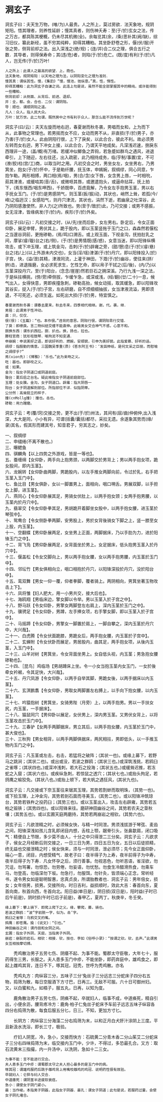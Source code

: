 # 洞玄子
洞玄子曰：夫天生万物，(唯/为)人最贵。人之所上，莫过房欲．法天象地，规阴矩阳。悟其理者，则养性延龄；慢其真者，则伤神夭寿：至(于/於)玄女之法，传之万古，都具陈其梗概，仍未尽其机微(全)。余每览其(余，/条)思补其(阙/缺)，综习旧仪，纂此新经，虽不穷其纯粹，抑得其糟粕。其坐卧舒卷之形，偃(伏/服)开张之势，侧背前却之法。出入深浅之(绝/规)；(连/并)合二仪之理，俱合五行之数．其导者，则得保寿命；其(违/危)者，则陷(于/於)危亡。(既/度)有利(于/於)凡人，岂无传(于/於)万叶!

    人之所上：此谓人之最高的欲望．上，商也。
    法天象地，规阴矩阳：以天地之理为法，以阴阳变化之理为准则．
    慢其真：谓纵其性。慢，《集韵》“慢，慢池，弛纵意。”真，性，惰性。
    抑得其糟粕：此为洞玄子自谦之词。此连上句是说，虽然不能全部掌握其中的精纯，或许能得到一些糟粕，
    侧背前却：从侧面、从背后、前进、退却。
    并：全，都。会，合也．二仪：谓阴阳。
    导：顺也．谓顺阴阳之道。
    凡人：众人。指人民大众。
    万叶：犹万世。此二句谓，既然房中之书有利于众人，那怎么能不流传到万世呢？

洞玄子(曰/云)：夫天左旋而地右迥，春夏谢而秋冬袭，男唱而女和，上为而下从，此事物之常理也。若男摇而女不应，女动而男不从，非直损(于/於)男子，亦乃害(于/於)女人。此由阴阳行很，上下了戾矣，以此合合，彼此不利。故必须男左转而女右迥，男下冲女上接，以此合合，乃谓天平地成矣。凡深浅迟速，捌戾东西理非一途，(盖/概)有万绪。若缓冲似鲫鱼之弄钩，若急蹙如群鸟之遇风，进退牵引，上下随迎，左右往还，出入疏密，此乃相持成务，临(亨制/事置)宜，不可(潦/胶)柱(宫/工)商，以取当时之用。凡初交会之时，男坐女左，女坐男右，乃男箕坐，抱女(于/於)怀中，于是勒纤腰，抚玉体，申嫣婉，叙绸缪，同心同意，乍抱乍勒。两形相搏，两口相(焉/咽)，男(合/含)女下唇，女含男上唇，一时相吮，茹其津液，或缓啮其(音/舌)，或微咂其唇，或邀遣抱头，或逼命拈耳，抚上拍下，(焉东惬西/咽东呷西)，千娇既申，百虑竟解，乃令女左手抱男玉茎，男以右手抚女玉门。(于/於)是男感阴气，则玉茎(扳/振)动，其状也，峭然上耸，若孤(今/峰)之临迥汉；女感阳气，则丹穴津流，其状也，涓然下逝，若幽泉之吐深谷，此乃阴阳感激使然，非人力(之)所致也。势(至于/致於)此，乃可交接；或男不感振，女无淫津，皆缘病发(于/於)内，疾形(于/於)外矣。  

洞玄子(曰/云)：凡初交接之时，(从/先)坐而后卧，女左男右。卧定后，令女正面仰卧，展足申臂，男伏其上，跪于股内，即以玉茎竖拖于玉门之口，森森然若偃松之当邃谷洞前，更拖碜勒，(焉/鸣)口溯舌。或上观玉面，下视金沟，抚拍肚乳之间，摩挲(睿/璇)台之(右/侧)，(于/於)是男情既(感/惑)，女意当迷，即以阳锋纵横攻击，或下冲玉理，或上筑金沟，击刺(于/於)辟雍之旁，(甜/憩)息(于/於)(睿/悬)台之(右/上)(以上外游未内交也)，女当(淫/瑶)津湛(于/於)丹穴，即以阳锋投入(於)子宫，快，(溢/泄)其精，津液同流，上灌于神田，下溉(于/於)幽谷，使往来(拼/拚)击，进退揩磨，女必求死求生，乞性乞命，即以帛子干拭之(后/後)，(内/乃)以玉茎深投丹穴，至(于)阳台，(念念/崖崖)然若巨石之拥深溪。乃行九浅一深之法，于是纵拄横挑，(傍/旁)牵侧拔，乍缓乍急，或深或浅，(经/翻)(廿/二十)一息，候气出入，女得快意，男即疾撞急刺，碜勒高抬，候女动摇，取其缓急，即以阳锋攻其谷实，捉入(于/於)子宫，左右研磨，自不烦细细抽拔，女当津液流溢，男即须退，不可死还，必须生返。如死出大损(于/於)男，特宜慎之。  

    春夏谢而秋冬袭：谓春去夏来，秋去冬来，四季相代相继。谢，代。袭，继．
    男摇：此谓男子性冲动。
    直：只，仅仅．
    很(很)：《玉篇》：“也。本作很。”违背的意思。阴阳行很，谓阴阳乖行交错．
    了戾：即缭戾。言二物纠结交缠不能直伸。此喻男女交合神气不感，心意不和。
    捌换东西：谓东扒西拉。捌．扒也。换，扬也，拉也。
    滕柱官商：犹彤柱鼓琴．喻拘泥不知变通．
    申崩婉：申说美好之语，即说好听的．燃婉，安顺貌，引申为美好貌。此指爱慕、好听的话。
    绸缪：指殷勤的情意。三国魏吴季重(质)《答东阿王书》：‘发函伸纸，是何文采之巨丽，而慰喻之绸缪乎?”
    焉(xion先)：《博雅》：‘乐也。”此为亲吻之义。
    吃：器也。即舔咬之义。
    或：如果。
    金沟：指女子阴道口或阴道前庭。
    璇台：夏后启之台名。疑此喻指女子阴道前庭部位。
    玉理：处女膜。金沟，女子阴道口。辟雍：指大阴唇一
    阳台：女子阴道解剖部位。所指部位不详．似指阴蒂。
    公分然：高耸挺立的样子．
    撞(cnMollg撞)：撞也。击也。
    碜勒：用力蹭磨。

洞玄子云：考(覆/窍)交接之势，更不出(于/於)卅法，其间有(屈/曲)仲俯仲,出入浅深，大大是同，小小有异，可谓(括囊/囊括)都尽，采拉无遗。余遂象其势而(缘/录)其名，假其形而建其号，知音君子，穷其志之，妙矣。

一、叙绸缪  
二、申缱绻(不离不散也。)  
三、曝鳃鱼  
四、骐麟角【以上四势之外游戏，皆是一等也】。  
五、蚕缠绵【女仰卧，两手向上抱男颈，以两脚交於男背上；男以两手抱女项，跪女股间，即内玉茎】。  
六、龙婉转【女仰卧曲两脚，男跪股内，以左手推女两脚向前，令过於乳，右手把玉茎入玉门中】。  
七、鱼比目【男女俱卧，女以一脚置男上，面相向，咽口嗍舌。男展双脚，以手担女上脚，进玉茎】。  
八、燕同心【令女仰卧展其足，男骑女伏肚上，以两手抱女颈；女两手抱男腰，以玉茎内於丹穴中】。  
九、翡翠交【令女仰卧拳其足，男胡跪开着脚坐女股中，以两手抱女腰，进玉茎於琴弦中】。  
十、鸳鸯合【令女侧卧拳两脚，安男股上，男於女背後骑女下脚之上，竖一膝至女上股，内玉茎】。  
十一、空翻蝶【男仰卧展两足，女坐男上正面，两脚据床，乃以手肋为力，进於阳锋玉门之中】。  
十二、背飞凫【男仰卧展两足，女背面坐於男上。女足据床，低头抱男玉茎入於丹穴中】。  
十三、偃盖松【令女交脚向上，男以两手抱女腰，女以两手抱男腰，内玉茎於玉门中】。  
十四、邻坛竹【男女俱相向立，咽口相抱於丹穴，以阳锋深投於丹穴，没於阳台中】。  
十五、鸾双舞【男女一仰一覆，仰者拳脚，覆者骑上。两阴相向，男箕坐著玉物攻击上下】。  
十六、凤将雏【妇人肥大，用一小男共交，接大后也】。  
十七、海鸥翔【男临床边，擎女脚以令举。男以玉茎入於子宫之中】。  
十八、野马跃【令女仰卧，男擎女两脚登左右肩上，深内玉茎於玉门之中】。  
十九、骥骋足【令女仰卧，男蹲，左手捧女项，右手擎女脚，即以玉茎入於子宫中】。  
二十、马摇蹄【令女仰卧，男擎女一脚置於肩上，一脚自攀之，深内玉茎於丹穴中，大兴哉】。  
二十一、白虎腾【令女伏面跪膝，男跪女后，两手抱女腰，内玉茎於子宫中】。  
二十二、玄蝉附【令女伏卧而展足，男居股内，曲其足，两手抱女项，从後内玉茎，入玉门中】。  
二十三、山羊对树【男箕坐，令女背面坐男上。女自低头视，内玉茎；男急抱女腰碜勒也】。  
二十四、［昆鸟］鸡临场【男胡蹲床上坐。令一小女当抱玉茎内女玉门，一女於後牵女衿裾，令其足快，大兴哉】。  
二十五、丹穴凤游【令女仰卧，以两手自举其脚，男跪女後，以两手据床以内玉茎】。  
二十六、玄溟鹏翥【令女仰卧，男取女两脚置左右膊上，以手向下抱女腰，以内玉茎】。  
二十七、吟猿抱树【男箕坐，女骑男陛（月旁）上，以两手抱男。男以一手扶女尻，内玉茎，一手据床】。  
二十八、猫鼠同穴【男仰卧以展足，女伏男上，深内男玉茎。又男伏女背上，以将玉茎攻击於玉门中】。  
二十九、三春驴【女两手两脚据床，男立其后，以两手抱女腰，内玉茎於玉门中，甚大俊也】。  
三十、三秋狗【男女相背，以两手两脚俱据床，两尻相拄，男即低头，以一手推玉物内玉门之中】。

洞玄子云：凡玉茎或左击，右击，若猛将之破阵；(其状一也)。或缘上募下，若野马之跳涧；(其状二也)。或出或没，若波之群鸥；(其状三也。)或深筑浅挑，若鸥臼之雀啄；(其状四也。)或深冲浅刺，若大石之投海；(其状五也。)或缓耸迟推，若冻蛇之入窟；(其状六也)。或疾纵急刺，若惊鼠之透穴；(其状七也。)或抬头拘足，若鸽鹰之榆狡免。(其状八也。)或抬上顿下，若大帆之遇狂风，(其状九也)。

洞玄子云：凡交接或下奈玉茎往来锯其玉理，其势若割蚌而取明珠，（其势一也)。或下拾玉理，上冲金沟，其势若剖石面而寻美玉，(其势二也）。或以阳锋冲筑琼台，其势若铁杵之投药臼；(其势三也)。或以玉茎出入，攻击左右辟雍，其势若五柏之锻铁；(其势四也)。或以阳锋来往。磨研神田幽谷之间，其势若农夫之垦秋壤；(其势五也)。或以玄圃天庭两磨持，其势若两崩岩之相钦。(其势六也)。

洞玄子云：凡欲泄精之时，必须候女快，与精一时同泄。男须浅拔游于琴弦、麦齿之间，阳锋深浅如孩儿含乳即闭目内想，舌柱上颚，踞脊引头，张鼻歙肩，闭口吸气：精便自上节限，多少莫不由人，十分之中只得泄二三分矣。洞玄子云：凡欲求子，侯女之月经断后则交接之，一日三日为男，四日五日为女，五日以后徒损精，终无益也交接泄精之时；侯女快来，须与一时同泄，泄必须尽；先今女正面仰卧，端心一意，闭目，内想受精气．故老子曰：夜半得子为上寿，夜半前得子为中寿，夜半后得子为下寿．凡女怀孕之后，须行善事。勿视恶色，勿听恶语，省淫欲，勿咒诅，勿骂署，勿惊恐，勿劳倦，勿妄语，勿忧愁。勿食生冷醋滑热食，勿乘车马，勿登高，勿临深勿下坂。勿急行，勿服饵，勿针灸，皆须端心正念，常听经书，遂令男女如是聪明智惠，忠真贞良，所谓胎教者也．洞玄子云：男年倍女，损女；女年倍男，损男。交接所向，时日吉利，益损顺时，效此大吉：春首向东，夏首向南，秋首向西，冬首向北。阳日益(单日是)，阴日损(双日是)，阳时益(子时已后午前是)，阴时损(午时已后子前是)，春甲乙，夏丙丁。秋庚辛，冬壬癸。

    缘上募下：攀上骑下．即爬上爬下之义。缘，攀爬，募，骑也。
    若波之群鸥：“波”字前脱一字，似为。击’字。
    鸦臼之雀啄：乌鸦交叉的嘴。
    鸽鹰：即苍鹰。揄：《说文》：“引也。”
    神田幽谷之间：谓丹田和女阴之间。
    玄圃：指女子外阴，天庭，当指男子外阴。
    崩岩：崩裂的岩石。相钦：相接．钦，按也．李如《俗呼小录》：“按谓之钦。钦，去声。”此谓男女互相按摩切搏。

　　秃鸡散治男子五劳七伤、阴痿不起、为事不能。蜀郡太守臣敬，大年七十，服药得生三男，长服之。夫人患多玉门中疹，不能坐卧，即药弃庭中，雄鸡食之，即起上雌鸡其背，连日不下，啄其冠，冠秃，世呼为秃鸡散。亦名

　　秃鸡丸方：肉纵容三分，五味子三分’兔丝子三分远志三分蛇床子四分右五物，捣筛为散，每日空服酒下方寸巴，日再三。无敌不可服。六十日可御卅妇。又，以白蜜和九，如梧子，服五丸，日再，以知为度。

　　鹿角散治男子五劳七伤，阴痪不起，卒就妇人，临事不成，中道痪死，精自引出，小便余沥，腰背疼冷方：鹿角·柏子仁兔丝子蛇床予车前子远志五味子纵容各四分右捣筛为散，每食后服五分匕，日三。不知，更加方寸匕。

　　长阴方：肉纵容三分海藻二分右捣筛为末，以和正月白犬肝汁涂阴上三度。平且新汲水洗浴，即长三寸，极验。

　　疗妇人阴宽，冷，急小，交接而快方：石硫黄二分青木香二分山茱艾二分蛇床子三分右四味捣筛为末，临交接内玉门中，少许，不得过，多恐最孔合。又方：取石流黄末三指撮，内一升汤中，以洗阴，急如十二三女。

    为事不能：言不能进行交合。  
    夫人患多玉门中疹：谓蜀郡太守之夫人担心最多的是玉门中的病。
    啄其冠：谓雄鸡服药后跳于雌鸡背上用嘴咬雌鸡的鸡冠．说明药性很有效验。
    卒就妇人：仑猝与妇人交合．
    中道痿死：谓阴茎半途疲软衰痉。
    急小：谓使女子阴门紧小。
    最：当作峻。本指男子阴器，此指女子阴器．最孔：谓女子阴道；此句是说，若服药过量，会使女子阴孔堵合。